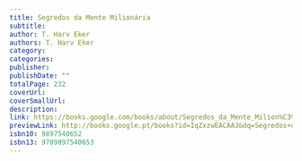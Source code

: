 ```yaml
---
title: Segredos da Mente Milionária
subtitle: 
author: T. Harv Eker
authors: T. Harv Eker
category: 
categories: 
publisher: 
publishDate: ""
totalPage: 232
coverUrl: 
coverSmallUrl: 
description: 
link: https://books.google.com/books/about/Segredos_da_Mente_Milion%C3%A1ria.html?hl=&id=IqZxzwEACAAJ
previewLink: http://books.google.pt/books?id=IqZxzwEACAAJ&dq=Segredos+da+mente+milionaria&hl=&as_pt=BOOKS&cd=3&source=gbs_api
isbn10: 9897540652
isbn13: 9789897540653
---
```

